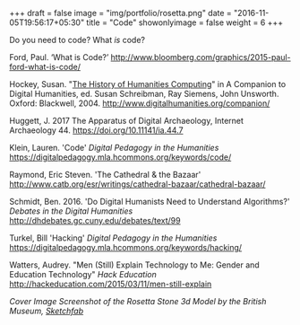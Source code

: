 +++
draft = false
image = "img/portfolio/rosetta.png"
date = "2016-11-05T19:56:17+05:30"
title = "Code"
showonlyimage = false
weight = 6
+++

Do you need to code? What _is_ code?
<!--more-->

Ford, Paul. ‘What is Code?’ <http://www.bloomberg.com/graphics/2015-paul-ford-what-is-code/>

Hockey, Susan. "[The History of Humanities Computing](http://www.digitalhumanities.org/companion/view?docId=blackwell/9781405103213/9781405103213.xml&chunk.id=ss1-2-1&toc.depth=1&toc.id=ss1-2-1&brand=default)" in A Companion to Digital Humanities, ed. Susan Schreibman, Ray Siemens, John Unsworth. Oxford: Blackwell, 2004. <http://www.digitalhumanities.org/companion/>

Huggett, J. 2017 The Apparatus of Digital Archaeology, Internet Archaeology 44. <https://doi.org/10.11141/ia.44.7>

Klein, Lauren. 'Code' _Digital Pedagogy in the Humanities_ <https://digitalpedagogy.mla.hcommons.org/keywords/code/>

Raymond, Eric Steven.  'The Cathedral & the Bazaar' <http://www.catb.org/esr/writings/cathedral-bazaar/cathedral-bazaar/>

Schmidt, Ben. 2016. 'Do Digital Humanists Need to Understand Algorithms?' _Debates in the Digital Humanities_  <http://dhdebates.gc.cuny.edu/debates/text/99>

Turkel, Bill 'Hacking' _Digital Pedagogy in the Humanities_ <https://digitalpedagogy.mla.hcommons.org/keywords/hacking/>

Watters, Audrey. "Men (Still) Explain Technology to Me: Gender and Education Technology" _Hack Education_
<http://hackeducation.com/2015/03/11/men-still-explain>

_Cover Image Screenshot of the Rosetta Stone 3d Model by the British Museum, [Sketchfab](https://sketchfab.com/models/1e03509704a3490e99a173e53b93e282)_
